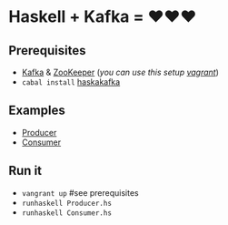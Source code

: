 # Haskell + Kafka = :heart::heart::heart:

## Prerequisites
* [Kafka](http://kafka.apache.org/) & [ZooKeeper](http://zookeeper.apache.org/) (*you can use this setup [vagrant](https://github.com/slon1024/vagrant-cluster-storm)*)
* `cabal install` [haskakafka](https://github.com/cosbynator/haskakafka)

## Examples
* [Producer](https://github.com/slon1024/haskell_kafka/blob/master/Producer.hs)
* [Consumer](https://github.com/slon1024/haskell_kafka/blob/master/Consumer.hs) 

## Run it
* `vangrant up` #see prerequisites
* `runhaskell Producer.hs`
* `runhaskell Consumer.hs`
